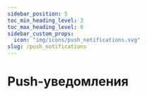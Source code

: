 ```yaml
---
sidebar_position: 5
toc_min_heading_level: 3
toc_max_heading_level: 6
sidebar_custom_props:
  icon: "img/icons/push_notifications.svg"
slug: /push_notifications
---
```


# Push-уведомления